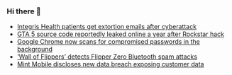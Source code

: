 ### Hi there 👋

<!--START_SECTION:feed-->
* [Integris Health patients get extortion emails after cyberattack](https://www.bleepingcomputer.com/news/security/integris-health-patients-get-extortion-emails-after-cyberattack/)
* [GTA 5 source code reportedly leaked online a year after Rockstar hack](https://www.bleepingcomputer.com/news/security/gta-5-source-code-reportedly-leaked-online-a-year-after-rockstar-hack/)
* [Google Chrome now scans for compromised passwords in the background](https://www.bleepingcomputer.com/news/google/google-chrome-now-scans-for-compromised-passwords-in-the-background/)
* [‘Wall of Flippers’ detects Flipper Zero Bluetooth spam attacks](https://www.bleepingcomputer.com/news/security/wall-of-flippers-detects-flipper-zero-bluetooth-spam-attacks/)
* [Mint Mobile discloses new data breach exposing customer data](https://www.bleepingcomputer.com/news/security/mint-mobile-discloses-new-data-breach-exposing-customer-data/)
<!--END_SECTION:feed-->

<!--
**frankenk/frankenk** is a ✨ _special_ ✨ repository because its `README.md` (this file) appears on your GitHub profile.

Here are some ideas to get you started:

- 🔭 I’m currently working on ...
- 🌱 I’m currently learning ...
- 👯 I’m looking to collaborate on ...
- 🤔 I’m looking for help with ...
- 💬 Ask me about ...
- 📫 How to reach me: ...
- 😄 Pronouns: ...
- ⚡ Fun fact: ...
-->



